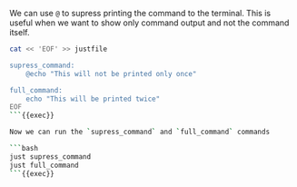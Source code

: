 We can use `@` to supress printing the command to the terminal. This is useful when we want to
show only command output and not the command itself.

```bash
cat << 'EOF' >> justfile

supress_command:
    @echo "This will not be printed only once"

full_command:
    echo "This will be printed twice"
EOF
```{{exec}}

Now we can run the `supress_command` and `full_command` commands

```bash
just supress_command
just full_command
```{{exec}}
